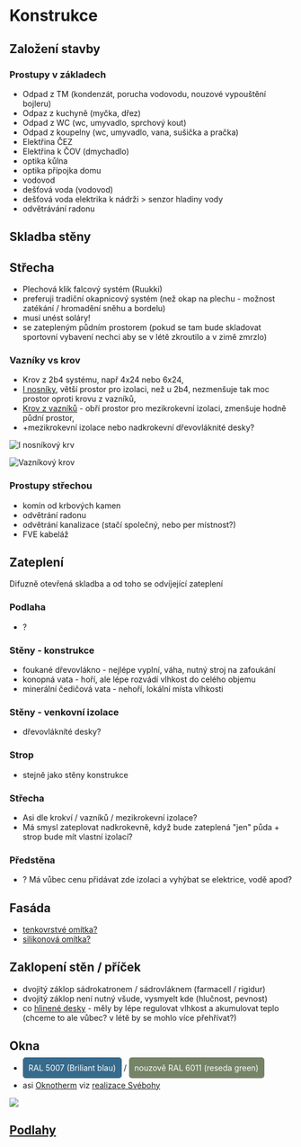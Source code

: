 # Konstrukce

## Založení stavby

### Prostupy v základech

- Odpad z TM (kondenzát, porucha vodovodu, nouzové vypouštění bojleru)
- Odpaz z kuchyně (myčka, dřez)
- Odpad z WC (wc, umyvadlo, sprchový kout)
- Odpad z koupelny (wc, umyvadlo, vana, sušička a pračka)
- Elektřina ČEZ
- Elektřina k ČOV (dmychadlo)
- optika kůlna
- optika přípojka domu
- vodovod
- dešťová voda (vodovod)
- dešťová voda elektrika k nádrži > senzor hladiny vody
- odvětrávání radonu

## Skladba stěny

## Střecha

- Plechová klik falcový systém (Ruukki)
- preferuji tradiční okapnicový systém (než okap na plechu - možnost zatékání / hromadění sněhu a bordelu)
- musí unést soláry!
- se zatepleným půdním prostorem (pokud se tam bude skladovat sportovní vybavení nechci aby se v létě zkroutilo a v zimě
  zmrzlo)

### Vazníky vs krov

- Krov z 2b4 systému, např 4x24 nebo 6x24,
- [I nosníky](https://cdnassets.hw.net/f5/a7/5054db73470792860ddb0a58a65e/kruseotj-1-tcm96-2181185.jpg), větší prostor
  pro izolaci, než u 2b4, nezmenšuje tak moc prostor oproti krovu z vazníků,
- [Krov z vazníků](https://img.ceskestavby.cz/cache/643x750-1/i.ceskyinternet.cz/clanky/odstavce/23387-555698-2_600-shutterstock_21738007.jpg) -
  obří prostor pro mezikrokevní izolaci, zmenšuje hodně půdní prostor,
- +mezikrokevní izolace nebo nadkrokevní dřevovláknité desky?

![I nosníkový krv](https://cdnassets.hw.net/f5/a7/5054db73470792860ddb0a58a65e/kruseotj-1-tcm96-2181185.jpg)

![Vazníkový krov](https://img.ceskestavby.cz/cache/643x750-1/i.ceskyinternet.cz/clanky/odstavce/23387-555698-2_600-shutterstock_21738007.jpg)

### Prostupy střechou

- komín od krbových kamen
- odvětrání radonu
- odvětrání kanalizace (stačí společný, nebo per místnost?)
- FVE kabeláž

## Zateplení

Difuzně otevřená skladba a od toho se odvíjející zateplení

### Podlaha

- ?

### Stěny - konstrukce

- foukané dřevovlákno - nejlépe vyplní, váha, nutný stroj na zafoukání
- konopná vata - hoří, ale lépe rozvádí vlhkost do celého objemu
- minerální čedičová vata - nehoří, lokální místa vlhkosti

### Stěny - venkovní izolace

- dřevovlákníté desky?

### Strop

- stejně jako stěny konstrukce

### Střecha

- Asi dle krokví / vazníků / mezikrokevní izolace?
- Má smysl zateplovat nadkrokevně, když bude zateplená "jen" půda + strop bude mít vlastní izolací?

### Předstěna

- ? Má vůbec cenu přidávat zde izolaci a vyhýbat se elektrice, vodě apod?

## Fasáda

- [tenkovrstvé omítka?](https://baumit.cz/produkty/fasadni-omitky-a-barvy/fasadni-omitky/baumit-opentop)
- [silikonová omítka?](https://knauf.com/cs-CZ/knauf-insulation/reseni/oblasti-aplikace/drevostavby/difuzne-otevrena-obvodova-stena-drevostavby)

## Zaklopení stěn / příček

- dvojitý záklop sádrokatronem / sádrovláknem (farmacell / rigidur)
- dvojitý záklop není nutný všude, vysmyelt kde (hlučnost, pevnost)
- co [hlinené desky](https://www.prirodnistavba.cz/hlineny-panel-deska-tl-16-mm-13670.html) - měly by lépe regulovat
  vlhkost a akumulovat teplo (chceme to ale vůbec? v létě by se mohlo více přehřívat?)

## Okna

- <span style="color: #fff; background-color: #376B8C; padding: 10px; border-radius: 5px;">RAL 5007 (Briliant
  blau)</span> / <span style="color: #fff; background-color: #758466; padding: 10px; border-radius: 5px;">nouzově RAL
  6011 (reseda green)</span>


- asi [Oknotherm](https://www.oknotherm.cz/plastova-okna)
  viz [realizace Svébohy](https://www.oknotherm.cz/inspirace/plast/rodinny-dum-svebohy)

[![](https://www.oknotherm.cz/images/inspirace/plast/rodinny-dum-svebohy/xl/06.jpg?91707556)](https://www.oknotherm.cz/inspirace/plast/rodinny-dum-svebohy)

## [Podlahy](./Podlaha.md)